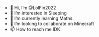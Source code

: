 - 👋 Hi, I’m @LolFin2022
- 👀 I’m interested in Sleeping
- 🌱 I’m currently learning Maths
- 💞️ I’m looking to collaborate on Minecraft
- 📫 How to reach me IDK

<!---
LolFin2022/LolFin2022 is a ✨ special ✨ repository because its `README.md` (this file) appears on your GitHub profile.
You can click the Preview link to take a look at your changes.
--->
